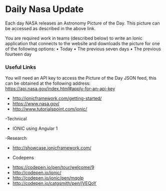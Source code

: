 # Daily Nasa Update
Each day NASA releases an Astronomy Picture of the Day. This picture can be accessed as described in the above link.

You are required work in teams (described below) to write an Ionic application that connects to the website and downloads the picture for one of the following options:
•	Today
•	The previous seven days
•	The previous fourteen day

### Useful Links
You will need an API key to access the Picture of the Day JSON feed, this can be obtained at the following address: 
https://api.nasa.gov/index.html#apply-for-an-api-key


* http://ionicframework.com/getting-started/
* https://www.nasa.gov/
* http://www.tutorialspoint.com/ionic/

-Technical
* IONIC using Angular 1

-Research
* http://showcase.ionicframework.com/

- Codepens
* https://codepen.io/pen/tour/welcome/9
* http://codepen.io/ionic/
* http://codepen.io/ionic/pen/mqolp
* http://codepen.io/catgsmith/pen/jVEQoY

